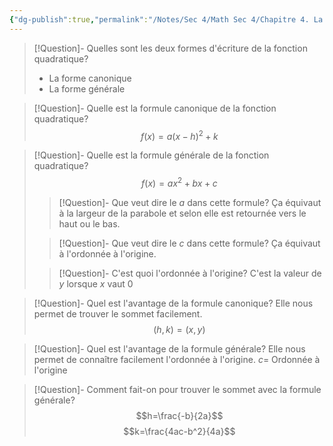 ```yaml
---
{"dg-publish":true,"permalink":"/Notes/Sec 4/Math Sec 4/Chapitre 4. La fonction quadratique/4.1 La fonction quadratique/"}
---
```




>[!Question]- Quelles sont les deux formes d'écriture de la fonction quadratique?
>- La forme canonique
>- La forme générale

>[!Question]- Quelle est la formule canonique de la fonction quadratique?
>$$f(x)=a(x-h)^2+k$$

>[!Question]- Quelle est la formule générale de la fonction quadratique?
>$$f(x)=ax^2+bx+c$$
>>[!Question]- Que veut dire le $a$ dans cette formule?
>>Ça équivaut à la largeur de la parabole et selon elle est retournée vers le haut ou le bas.
>
>>[!Question]- Que veut dire le $c$ dans cette formule?
>>Ça équivaut à l'ordonnée à l'origine.
>
>>[!Question]- C'est quoi l'ordonnée à l'origine?
>>C'est la valeur de $y$ lorsque $x$ vaut 0

>[!Question]- Quel est l'avantage de la formule canonique?
>Elle nous permet de trouver le sommet facilement.
>$$(h,k)=(x,y)$$

>[!Question]- Quel est l'avantage de la formule générale?
>Elle nous permet de connaître facilement l'ordonnée à l'origine.
>$c=$ Ordonnée à l'origine

>[!Question]- Comment fait-on pour trouver le sommet avec la formule générale?
>$$h=\frac{-b}{2a}$$
>$$k=\frac{4ac-b^2}{4a}$$

